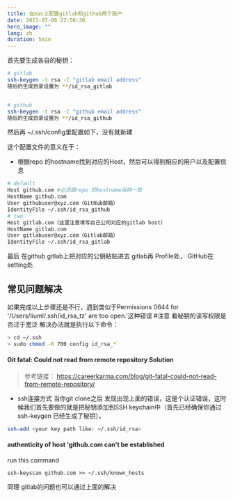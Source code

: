 ```yaml
---
title: 在mac上配置gitlab和github两个账户
date: 2021-07-06 22:56:30
hero_image: ""
lang: zh
duration: 5min
---
```



首先要生成各自的秘钥：

```bash
# gitlab
ssh-keygen -t rsa -C "gitlab email address"
随后的生成目录设置为 **/id_rsa_gitlab


# github
ssh-keygen -t rsa -C "github email address"
随后的生成目录设置为 **/id_rsa_github
```

然后再 ~/.ssh/config里配置如下，没有就新建

这个配置文件的意义在于：
- 根据repo 的hostname找到对应的Host，然后可以得到相应的用户以及配置信息

```bash
# default  
Host github.com #必须跟repo 的hostname保持一致
HostName github.com
User githubuser@xyz.com（GitHub邮箱）
IdentityFile ~/.ssh/id_rsa_github
# two 
Host gitlab.com（这里注意填写自己公司对应的gitlab host）
HostName gitlab.com
User gitlabuser@xyz.com（Gitlab邮箱）
IdentityFile ~/.ssh/id_rsa_gitlab
```

最后 在github gitlab上把对应的公钥粘贴进去
gitlab再 Profile处， GitHub在setting处

## 常见问题解决

如果完成以上步骤还是不行，遇到类似于Permissions 0644 for '/Users/liuml/.ssh/id_rsa_tz' are too open.’这种错误
#注意
看秘钥的读写权限是否过于宽泛
解决办法就是执行以下命令：

```bash
> cd ~/.ssh
> sudo chmod -R 700 config id_rsa_*

```

#### Git fatal: Could not read from remote repository Solution

> 参考链接： https://careerkarma.com/blog/git-fatal-could-not-read-from-remote-repository/

- ssh连接方式
当你git clone之后 发现出现上面的错误，这是个认证错误，这时候我们首先要做的就是把秘钥添加到SSH keychain中（首先已经确保你通过ssh-keygen 已经生成了秘钥），

```bash
ssh-add <your key path like: ~/.ssh/id_rsa>
```

#### authenticity of host 'github.com can't be established

run this command
```
ssh-keyscan github.com >> ~/.ssh/known_hosts
```

同理 gitlab的问题也可以通过上面的解决